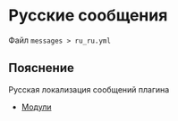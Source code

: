 # Русские сообщения
Файл `messages > ru_ru.yml`

## Пояснение
Русская локализация сообщений плагина
- [Модули](/ru/messages/ru_ru/module/)